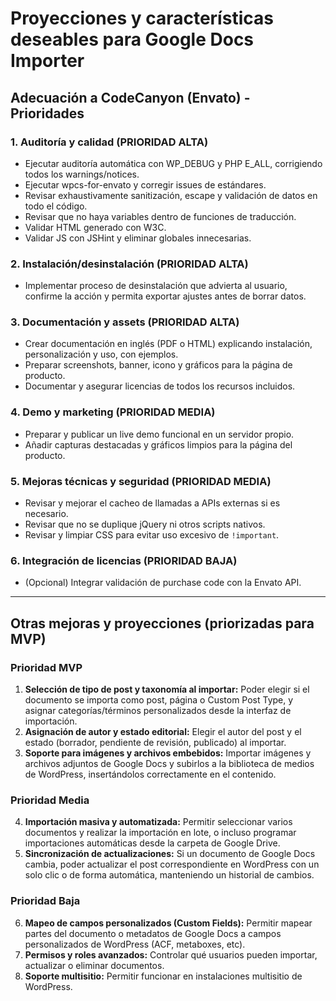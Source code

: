 # Proyecciones y características deseables para Google Docs Importer

## Adecuación a CodeCanyon (Envato) - Prioridades

### 1. Auditoría y calidad (PRIORIDAD ALTA)
- Ejecutar auditoría automática con WP_DEBUG y PHP E_ALL, corrigiendo todos los warnings/notices.
- Ejecutar wpcs-for-envato y corregir issues de estándares.
- Revisar exhaustivamente sanitización, escape y validación de datos en todo el código.
- Revisar que no haya variables dentro de funciones de traducción.
- Validar HTML generado con W3C.
- Validar JS con JSHint y eliminar globales innecesarias.

### 2. Instalación/desinstalación (PRIORIDAD ALTA)
- Implementar proceso de desinstalación que advierta al usuario, confirme la acción y permita exportar ajustes antes de borrar datos.

### 3. Documentación y assets (PRIORIDAD ALTA)
- Crear documentación en inglés (PDF o HTML) explicando instalación, personalización y uso, con ejemplos.
- Preparar screenshots, banner, icono y gráficos para la página de producto.
- Documentar y asegurar licencias de todos los recursos incluidos.

### 4. Demo y marketing (PRIORIDAD MEDIA)
- Preparar y publicar un live demo funcional en un servidor propio.
- Añadir capturas destacadas y gráficos limpios para la página del producto.

### 5. Mejoras técnicas y seguridad (PRIORIDAD MEDIA)
- Revisar y mejorar el cacheo de llamadas a APIs externas si es necesario.
- Revisar que no se duplique jQuery ni otros scripts nativos.
- Revisar y limpiar CSS para evitar uso excesivo de `!important`.

### 6. Integración de licencias (PRIORIDAD BAJA)
- (Opcional) Integrar validación de purchase code con la Envato API.

---

## Otras mejoras y proyecciones (priorizadas para MVP)

### Prioridad MVP
1. **Selección de tipo de post y taxonomía al importar:** Poder elegir si el documento se importa como post, página o Custom Post Type, y asignar categorías/términos personalizados desde la interfaz de importación.
2. **Asignación de autor y estado editorial:** Elegir el autor del post y el estado (borrador, pendiente de revisión, publicado) al importar.
3. **Soporte para imágenes y archivos embebidos:** Importar imágenes y archivos adjuntos de Google Docs y subirlos a la biblioteca de medios de WordPress, insertándolos correctamente en el contenido.

### Prioridad Media
4. **Importación masiva y automatizada:** Permitir seleccionar varios documentos y realizar la importación en lote, o incluso programar importaciones automáticas desde la carpeta de Google Drive.
5. **Sincronización de actualizaciones:** Si un documento de Google Docs cambia, poder actualizar el post correspondiente en WordPress con un solo clic o de forma automática, manteniendo un historial de cambios.

### Prioridad Baja
6. **Mapeo de campos personalizados (Custom Fields):** Permitir mapear partes del documento o metadatos de Google Docs a campos personalizados de WordPress (ACF, metaboxes, etc).
7. **Permisos y roles avanzados:** Controlar qué usuarios pueden importar, actualizar o eliminar documentos.
8. **Soporte multisitio:** Permitir funcionar en instalaciones multisitio de WordPress.
